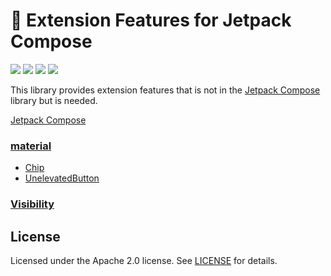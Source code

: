 # 🧪 Extension Features for Jetpack Compose

<a href="https://jitpack.io/#fornewid/compose-extensions"><img src="https://jitpack.io/v/fornewid/compose-extensions.svg"/></a>
<a href="https://github.com/fornewid/compose-extensions/actions/workflows/build.yaml"><img src="https://github.com/fornewid/compose-extensions/actions/workflows/build.yaml/badge.svg"/></a>
<a href="https://opensource.org/licenses/Apache-2.0"><img src="https://img.shields.io/badge/License-Apache%202.0-blue.svg"/></a>
<a href='https://developer.android.com'><img src='http://img.shields.io/badge/platform-android-green.svg'/></a>

This library provides extension features that is not in the [Jetpack Compose](https://developer.android.com/jetpack/compose) library but is needed.


[Jetpack Compose](https://developer.android.com/jetpack/compose)

### [material](https://github.com/fornewid/compose-extensions/tree/main/material)

- [Chip](https://github.com/fornewid/compose-extensions/blob/main/material/src/main/java/soup/compose/material/chip/Chip.kt)
- [UnelevatedButton](https://github.com/fornewid/compose-extensions/blob/main/material/src/main/java/soup/compose/material/UnelevatedButton.kt)

### [Visibility](https://github.com/fornewid/compose-extensions/tree/main/visibility)


## License

Licensed under the Apache 2.0 license. See [LICENSE](https://github.com/fornewid/compose-extensions/blob/main/LICENSE) for details.
